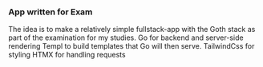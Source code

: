 ### App written for Exam

The idea is to make a relatively simple fullstack-app with the Goth
stack as part of the examination for my studies.
Go for backend and server-side rendering
Templ to build templates that Go will then serve.
TailwindCss for styling
HTMX for handling requests
